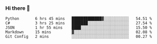 ### Hi there 👋

<!--START_SECTION:waka-->
```text
Python       6 hrs 45 mins   █████████████▓░░░░░░░░░░░   54.51 % 
C#           3 hrs 25 mins   ███████░░░░░░░░░░░░░░░░░░   27.54 % 
JSON         1 hr 55 mins    ████░░░░░░░░░░░░░░░░░░░░░   15.50 % 
Markdown     15 mins         ▓░░░░░░░░░░░░░░░░░░░░░░░░   02.08 % 
Git Config   2 mins          ░░░░░░░░░░░░░░░░░░░░░░░░░   00.27 % 
```
<!--END_SECTION:waka-->
